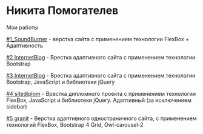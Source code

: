 # Никита Помогателев
Мои работы


[#1_SoundBurner](https://nikitapomogatelev.github.io/soundburner/ "Верстка сайта с применением FlexBox + Адаптивность") - верстка сайта с применением технологии FlexBox + Адаптивность

[#2 InternetBlog](https://nikitapomogatelev.github.io/landingbootstrap/ "Врестка одностраничного сайта с применением Bootstrap") - Врестка адаптивного сайта с применением технологии Bootstrap

[#3 InternetBlog](https://nikitapomogatelev.github.io/internetblog/ "Врестка сайта с применением Bootstrap и JavaScript") - Врестка адаптивного сайта с применением технологии Bootstrap, JavaScript и библиотеки jQuery

[#4 sitediplom](https://nikitapomogatelev.github.io/sitediplom/public/index.html "Дипломный проект") - Врестка дипломного проекта с применением технологии FlexBox, JavaScript и библиотеки jQuery. Адаптивный (за исключением sidebar)

[#5 granit](https://nikitapomogatelev.github.io/granit/ "Верстка одностраничного сайта") - Верстка адаптивного одностраничного сайта, с применением технологий FlexBox, Bootstrap 4 Grid, Owl-carousel-2
